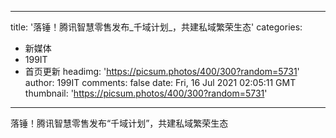 
---
title: '落锤！腾讯智慧零售发布_千域计划_，共建私域繁荣生态'
categories: 
 - 新媒体
 - 199IT
 - 首页更新
headimg: 'https://picsum.photos/400/300?random=5731'
author: 199IT
comments: false
date: Fri, 16 Jul 2021 02:05:11 GMT
thumbnail: 'https://picsum.photos/400/300?random=5731'
---

<div>   
落锤！腾讯智慧零售发布“千域计划”，共建私域繁荣生态  
</div>
            